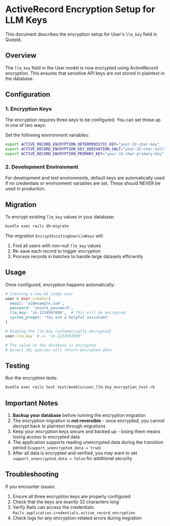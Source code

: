 # ActiveRecord Encryption Setup for LLM Keys

This document describes the encryption setup for User's `llm_key` field in Quepid.

## Overview

The `llm_key` field in the User model is now encrypted using ActiveRecord encryption. This ensures that sensitive API keys are not stored in plaintext in the database.

## Configuration

### 1. Encryption Keys

The encryption requires three keys to be configured. You can set these up in one of two ways:

Set the following environment variables:
```bash
export ACTIVE_RECORD_ENCRYPTION_DETERMINISTIC_KEY="your-32-char-key"
export ACTIVE_RECORD_ENCRYPTION_KEY_DERIVATION_SALT="your-32-char-salt"
export ACTIVE_RECORD_ENCRYPTION_PRIMARY_KEY="your-32-char-primary-key"
```

### 2. Development Environment

For development and test environments, default keys are automatically used if no credentials or environment variables are set. These should NEVER be used in production.

## Migration

To encrypt existing `llm_key` values in your database:

```bash
bundle exec rails db:migrate
```

The migration `EncryptExistingUserLlmKeys` will:
1. Find all users with non-null `llm_key` values
2. Re-save each record to trigger encryption
3. Process records in batches to handle large datasets efficiently

## Usage

Once configured, encryption happens automatically:

```ruby
# Creating a new AI judge user
user = User.create!(
  email: 'ai@example.com',
  password: 'secure_password',
  llm_key: 'sk-1234567890',  # This will be encrypted
  system_prompt: 'You are a helpful assistant'
)

# Reading the llm_key (automatically decrypted)
user.llm_key  # => "sk-1234567890"

# The value in the database is encrypted
# Direct SQL queries will return encrypted data
```

## Testing

Run the encryption tests:
```bash
bundle exec rails test test/models/user_llm_key_encryption_test.rb
```

## Important Notes

1. **Backup your database** before running the encryption migration
2. The encryption migration is **not reversible** - once encrypted, you cannot decrypt back to plaintext through migrations
3. Keep your encryption keys secure and backed up - losing them means losing access to encrypted data
4. The application supports reading unencrypted data during the transition period (`support_unencrypted_data = true`)
5. After all data is encrypted and verified, you may want to set `support_unencrypted_data = false` for additional security

## Troubleshooting

If you encounter issues:

1. Ensure all three encryption keys are properly configured
2. Check that the keys are exactly 32 characters long
3. Verify Rails can access the credentials: `Rails.application.credentials.active_record_encryption`
4. Check logs for any encryption-related errors during migration
